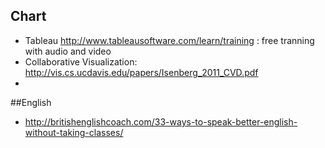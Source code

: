 ## Chart
- Tableau http://www.tableausoftware.com/learn/training : free tranning with audio and video
- Collaborative Visualization: http://vis.cs.ucdavis.edu/papers/Isenberg_2011_CVD.pdf
- 
##English
- http://britishenglishcoach.com/33-ways-to-speak-better-english-without-taking-classes/
